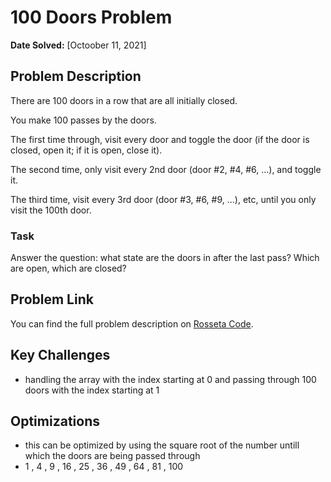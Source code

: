 # 100 Doors Problem

**Date Solved:** [Octoober 11, 2021]

## Problem Description

There are 100 doors in a row that are all initially closed.

You make 100 passes by the doors.

The first time through, visit every door and toggle the door (if the door is closed, open it; if it is open, close it).

The second time, only visit every 2nd door (door #2, #4, #6, ...), and toggle it.

The third time, visit every 3rd door (door #3, #6, #9, ...), etc, until you only visit the 100th door.

### Task

Answer the question: what state are the doors in after the last pass? Which are open, which are closed?

## Problem Link

You can find the full problem description on [Rosseta Code](https://www.rosettacode.org/wiki/100_doors).

## Key Challenges

- handling the array with the index starting at 0 and passing through 100 doors with the index starting at 1

## Optimizations

- this can be optimized by using the square root of the number untill which the doors are being passed through
- 1 , 4 , 9 , 16 , 25 , 36 , 49 , 64 , 81 , 100
